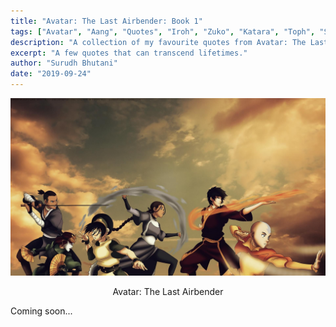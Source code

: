 ```yaml
---
title: "Avatar: The Last Airbender: Book 1"
tags: ["Avatar", "Aang", "Quotes", "Iroh", "Zuko", "Katara", "Toph", "Sokka"]
description: "A collection of my favourite quotes from Avatar: The Last Airbender"
excerpt: "A few quotes that can transcend lifetimes."
author: "Surudh Bhutani"
date: "2019-09-24"
---
```


<img src="../avatar-the-last-airbender-quotes/feature.jpg" alt="Hello World"/><p style="text-align:center;">Avatar: The Last Airbender</p>

Coming soon...
